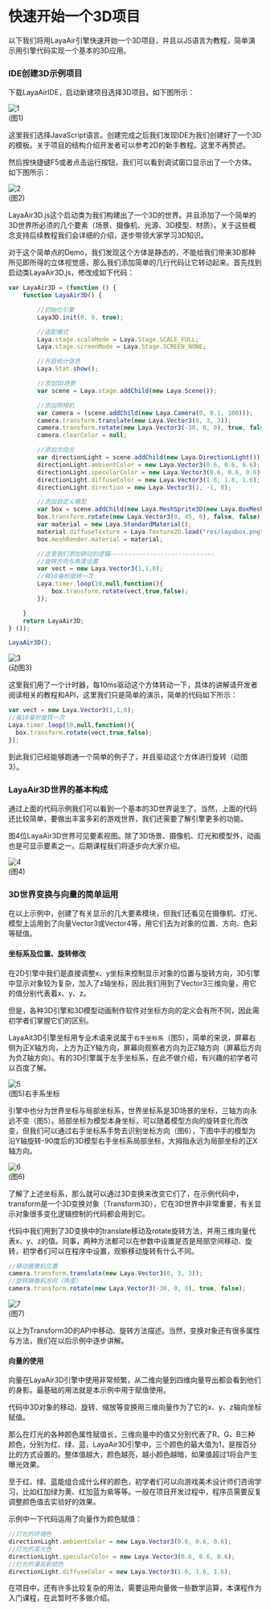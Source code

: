 # 快速开始一个3D项目

以下我们将用LayaAir引擎快速开始一个3D项目，并且以JS语言为教程，简单演示用引擎代码实现一个基本的3D应用。

### IDE创建3D示例项目

下载LayaAirIDE，启动新建项目选择3D项目。如下图所示：

![1](img/1.png)</br>(图1)

这里我们选择JavaScript语言。创建完成之后我们发现IDE为我们创建好了一个3D的模板。关于项目的结构介绍开发者可以参考2D的新手教程。这里不再赘述。

然后按快捷键F5或者点击运行按钮，我们可以看到调试窗口显示出了一个方体。如下图所示：

![2](img/2.png)</br>(图2)

LayaAir3D.js这个启动类为我们构建出了一个3D的世界。并且添加了一个简单的3D世界所必须的几个要素（场景、摄像机、光源、3D模型、材质）。关于这些概念支持后续教程我们会详细的介绍，逐步带领大家学习3D知识。

对于这个简单点的Demo，我们发现这个方体是静态的，不能给我们带来3D那种所见即所得的立体视觉感，那么我们添加简单的几行代码让它转动起来。首先找到启动类LayaAir3D.js，修改成如下代码：

```javascript
var LayaAir3D = (function () {
    function LayaAir3D() {

        //初始化引擎
        Laya3D.init(0, 0, true);

        //适配模式
        Laya.stage.scaleMode = Laya.Stage.SCALE_FULL;
        Laya.stage.screenMode = Laya.Stage.SCREEN_NONE;

        //开启统计信息
        Laya.Stat.show();

        //添加3D场景
        var scene = Laya.stage.addChild(new Laya.Scene());

        //添加照相机
        var camera = (scene.addChild(new Laya.Camera(0, 0.1, 100)));
        camera.transform.translate(new Laya.Vector3(0, 3, 3));
        camera.transform.rotate(new Laya.Vector3(-30, 0, 0), true, false);
        camera.clearColor = null;

        //添加方向光
        var directionLight = scene.addChild(new Laya.DirectionLight());
        directionLight.ambientColor = new Laya.Vector3(0.6, 0.6, 0.6);
        directionLight.specularColor = new Laya.Vector3(0.6, 0.6, 0.6);
        directionLight.diffuseColor = new Laya.Vector3(1.6, 1.6, 1.6);
        directionLight.direction = new Laya.Vector3(1, -1, 0);

        //添加自定义模型
        var box = scene.addChild(new Laya.MeshSprite3D(new Laya.BoxMesh(1, 1, 1)));
        box.transform.rotate(new Laya.Vector3(0, 45, 0), false, false);
        var material = new Laya.StandardMaterial();
        material.diffuseTexture = Laya.Texture2D.load("res/layabox.png");
        box.meshRender.material = material;

        //这里我们添加转动的逻辑-----------------------------
        //旋转方向与角度设置
        var vect = new Laya.Vector3(1,1,0);
        //每10毫秒旋转一次
        Laya.timer.loop(10,null,function(){
            box.transform.rotate(vect,true,false);
        });

    }
    return LayaAir3D;
} ());

LayaAir3D();
```

![3](img/3.gif)</br>(动图3)

这里我们用了一个计时器，每10ms驱动这个方体转动一下，具体的讲解请开发者阅读相关的教程和API，这里我们只是简单的演示，简单的代码如下所示：

```javascript
var vect = new Laya.Vector3(1,1,0);
//每10毫秒旋转一次
Laya.timer.loop(10,null,function(){
  box.transform.rotate(vect,true,false);
});
```

到此我们已经能够跑通一个简单的例子了，并且驱动这个方体进行旋转（动图3）。



### LayaAir3D世界的基本构成

通过上面的代码示例我们可以看到一个基本的3D世界诞生了。当然，上面的代码还比较简单，要做出丰富多彩的游戏世界，我们还需要了解引擎更多的功能。

图4位LayaAir3D世界可见要素视图。除了3D场景、摄像机、灯光和模型外，动画也是可显示要素之一。后期课程我们将逐步向大家介绍。

![4](img/4.png)</br>(图4)



### 3D世界变换与向量的简单运用

在以上示例中，创建了有关显示的几大要素模块，但我们还看见在摄像机、灯光、模型上运用到了向量Vector3或Vector4等，用它们去为对象的位置、方向、色彩等赋值。

#### 坐标系及位置、旋转修改

在2D引擎中我们是直接调整x、y坐标来控制显示对象的位置与旋转方向，3D引擎中显示对象较为复杂，加入了z轴坐标，因此我们用到了Vector3三维向量，用它的值分别代表着x、y、z。

但是，各种3D引擎和3D模型动画制作软件对坐标方向的定义会有所不同，因此需初学者们掌握它们的区别。

LayaAit3D引擎坐标用专业术语来说属于`右手坐标系`（图5），简单的来说，屏幕右侧为正X轴方向，上方为正Y轴方向，屏幕向观察者方向为正Z轴方向（屏幕后方向为负Z轴方向）。有的3D引擎属于左手坐标系，在此不做介绍，有兴趣的初学者可以百度了解。

![5](img/5.png)</br>(图5)右手系坐标

引擎中也分为世界坐标与局部坐标系，世界坐标系是3D场景的坐标，三轴方向永远不变（图5）。局部坐标为模型本身坐标，可以随着模型方向的旋转变化而改变，但我们可以通过右手坐标系手势去识别坐标方向（图6），下图中手的模型为沿Y轴旋转-90度后的3D模型右手坐标系局部坐标，大拇指永远为局部坐标的正X轴方向。

![6](img/6.png)</br>(图6)

了解了上述坐标系，那么就可以通过3D变换来改变它们了，在示例代码中，transform是一个3D变换对象（Transform3D），它在3D世界中非常重要，有关显示对象很多变化逻辑控制的代码都会用到它。

代码中我们用到了3D变换中的translate移动及rotate旋转方法，并用三维向量代表x、y、z的值。同事，两种方法都可以在参数中设置是否是局部空间移动、旋转，初学者们可以在程序中设置，观察移动旋转有什么不同。

```javascript
//移动摄像机位置
camera.transform.translate(new Laya.Vector3(0, 3, 3));
//旋转摄像机方向（角度）
camera.transform.rotate(new Laya.Vector3(-30, 0, 0), true, false);
```

![7](img/7.png)</br>(图7)

以上为Transform3D的API中移动、旋转方法描述。当然，变换对象还有很多属性与方法，我们在以后示例中逐步讲解。

#### 向量的使用

向量在LayaAir3D引擎中使用非常频繁，从二维向量到四维向量导出都会看到他们的身影。最基础的用法就是本示例中用于赋值使用。

代码中3D对象的移动、旋转、缩放等变换用三维向量作为了它的x、y、z轴向坐标赋值。

那么在灯光的各种颜色属性赋值长，三维向量中的值又分别代表了R、G、B三种颜色，分别为红、绿、蓝，LayaAir3D引擎中，三个颜色的最大值为1，是按百分比的方式设置的。整体值越大，颜色越亮，越小颜色越暗，如果值超过1将会产生曝光效果。

至于红、绿、蓝能组合成什么样的颜色，初学者们可以向游戏美术设计师们咨询学习，比如红加绿为黄、红加蓝为紫等等。一般在项目开发过程中，程序员需要反复调整颜色值去实验好的效果。

示例中一下代码运用了向量作为颜色赋值：

```javascript
//灯光的环境色
directionLight.ambientColor = new Laya.Vector3(0.6, 0.6, 0.6);
//灯光的高光色
directionLight.specularColor = new Laya.Vector3(0.6, 0.6, 0.6);
//灯光的漫反射颜色
directionLight.diffuseColor = new Laya.Vector3(1.6, 1.6, 1.6);
```

在项目中，还有许多比较复杂的用法，需要运用向量做一些数学运算，本课程作为入门课程，在此暂时不多做介绍。
